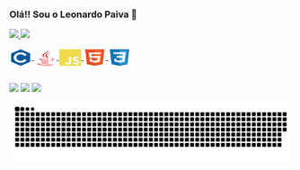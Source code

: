### Olá!! Sou o Leonardo Paiva 🎯

<div>
  <a href="https://github.com/leonardopaivx">
  <img height="170em" src="https://github-readme-stats.vercel.app/api?username=leonardopaivx&show_icons=true&theme=dark&include_all_commits=true&count_private=true"/>
  <img height="170em" src="https://github-readme-stats.vercel.app/api/top-langs/?username=leopaivx&layout=compact&langs_count=7&theme=dark"/>
</div>

  <div style="display: inline_block"><br>
   <img align="center" alt="Leo-c" height="30" width="40" src="https://raw.githubusercontent.com/devicons/devicon/9f4f5cdb393299a81125eb5127929ea7bfe42889/icons/c/c-plain.svg">
    <img align="center" alt="Leo-Java" height="30" width="40" src="https://raw.githubusercontent.com/devicons/devicon/master/icons/java/java-plain.svg">
  <img align="center" alt="Leo-Js" height="30" width="40" src="https://raw.githubusercontent.com/devicons/devicon/master/icons/javascript/javascript-plain.svg">
  <img align="center" alt="Leo-HTML" height="30" width="40" src="https://raw.githubusercontent.com/devicons/devicon/master/icons/html5/html5-original.svg">
  <img align="center" alt="Leo-CSS" height="30" width="40" src="https://raw.githubusercontent.com/devicons/devicon/master/icons/css3/css3-original.svg">
 
<!--   <img align="right" alt="leo-gif" height="150rem" src=""> -->
</div>

##
  
  <div> 
  
  <a href="https://instagram.com/leopaivx" target="_blank"><img src="https://img.shields.io/badge/-Instagram-%23E4405F?style=for-the-badge&logo=instagram&logoColor=white" target="_blank"></a>
  <a href = "mailto:leonardo.paivx@gmail.com"><img src="https://img.shields.io/badge/-Gmail-%23333?style=for-the-badge&logo=gmail&logoColor=white" target="_blank"></a>
  <a href="https://www.linkedin.com/in/leo-paiva/" target="_blank"><img src="https://img.shields.io/badge/-LinkedIn-%230077B5?style=for-the-badge&logo=linkedin&logoColor=white" target="_blank"></a> 
<!--      <img src="https://komarev.com/ghpvc/?username=leonardopaivx&color=green" alt="leonardopaivx" />  -->
 
  
 ![Snake animation](https://github.com/leonardopaivx/leonardopaivx/blob/output/github-contribution-grid-snake.svg) 
</div>






<!--
**leonardopaivx/leonardopaivx** is a ✨ _special_ ✨ repository because its `README.md` (this file) appears on your GitHub profile.

Here are some ideas to get you started:

- 🔭 I’m currently working on ...
- 🌱 I’m currently learning ...
- 👯 I’m looking to collaborate on ...
- 🤔 I’m looking for help with ...
- 💬 Ask me about ...
- 📫 How to reach me: ...
- 😄 Pronouns: ...
- ⚡ Fun fact: ...
-->
